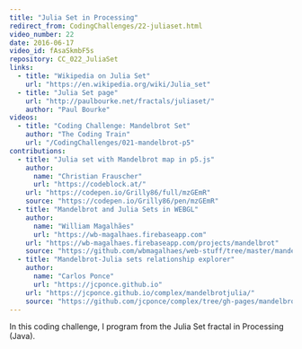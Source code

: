 ```yaml
---
title: "Julia Set in Processing"
redirect_from: CodingChallenges/22-juliaset.html
video_number: 22
date: 2016-06-17
video_id: fAsaSkmbF5s
repository: CC_022_JuliaSet
links:
  - title: "Wikipedia on Julia Set"
    url: "https://en.wikipedia.org/wiki/Julia_set"
  - title: "Julia Set page"
    url: "http://paulbourke.net/fractals/juliaset/"
    author: "Paul Bourke"
videos:
  - title: "Coding Challenge: Mandelbrot Set"
    author: "The Coding Train"
    url: "/CodingChallenges/021-mandelbrot-p5"
contributions:
  - title: "Julia set with Mandelbrot map in p5.js"
    author:
      name: "Christian Frauscher"
      url: "https://codeblock.at/"
    url: "https://codepen.io/Grilly86/full/mzGEmR"
    source: "https://codepen.io/Grilly86/pen/mzGEmR"
  - title: "Mandelbrot and Julia Sets in WEBGL"
    author:
      name: "William Magalhães"
      url: "https://wb-magalhaes.firebaseapp.com"
    url: "https://wb-magalhaes.firebaseapp.com/projects/mandelbrot"
    source: "https://github.com/wbmagalhaes/web-stuff/tree/master/mandelbrot"
  - title: "Mandelbrot-Julia sets relationship explorer"
    author:
      name: "Carlos Ponce"
      url: "https://jcponce.github.io"
    url: "https://jcponce.github.io/complex/mandelbrotjulia/"
    source: "https://github.com/jcponce/complex/tree/gh-pages/mandelbrotjulia"
---
```


In this coding challenge, I program from the Julia Set fractal in Processing (Java).
